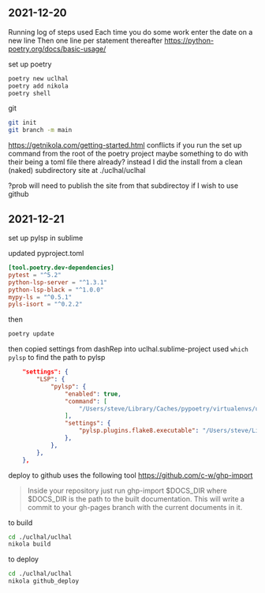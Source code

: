 ## 2021-12-20
Running log of steps used 
Each time you do some work enter the date on a new line
Then one line per statement thereafter
https://python-poetry.org/docs/basic-usage/

set up poetry
```sh
poetry new uclhal
poetry add nikola
poetry shell
```

git
```sh
git init
git branch -m main
```

https://getnikola.com/getting-started.html
conflicts if you run the set up command from the root of the poetry project
maybe something to do with their being a toml file there already?
instead I did the install from a clean (naked) subdirectory
site at ./uclhal/uclhal

?prob will need to publish the site from that subdirectoy if I wish to use github



## 2021-12-21
set up pylsp in sublime

updated pyproject.toml
```toml
[tool.poetry.dev-dependencies]
pytest = "^5.2"
python-lsp-server = "^1.3.1"
python-lsp-black = "^1.0.0"
mypy-ls = "^0.5.1"
pyls-isort = "^0.2.2"
```
then
```sh
poetry update
```

then
copied settings from dashRep into uclhal.sublime-project
used `which pylsp` to find the path to pylsp
```json
	"settings": {
        "LSP": {
            "pylsp": {
                "enabled": true,
                "command": [
                    "/Users/steve/Library/Caches/pypoetry/virtualenvs/uclhal-XMZ_bNmG-py3.9/bin/pylsp",
                ],
                "settings": {
                    "pylsp.plugins.flake8.executable": "/Users/steve/Library/Caches/pypoetry/virtualenvs/uclhal-XMZ_bNmG-py3.9/bin/flake8",
                },
            },
        },
    },
```


deploy to github
uses the following tool
https://github.com/c-w/ghp-import

> Inside your repository just run ghp-import $DOCS_DIR where $DOCS_DIR is the path to the built documentation. This will write a commit to your gh-pages branch with the current documents in it.


to build
```sh
cd ./uclhal/uclhal
nikola build
```

to deploy
```sh
cd ./uclhal/uclhal
nikola github_deploy
```
